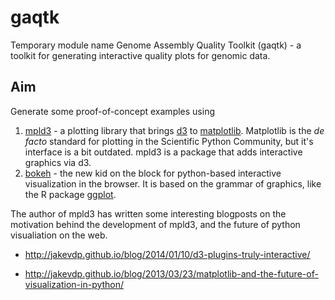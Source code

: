# gaqtk #

Temporary module name Genome Assembly Quality Toolkit (gaqtk) - a
toolkit for generating interactive quality plots for genomic data.

## Aim ##

Generate some proof-of-concept examples using

1. [mpld3](http://mpld3.github.io/index.html) - a plotting library
   that brings [d3](http://d3js.org/) to
   [matplotlib](http://matplotlib.org/). Matplotlib is the *de facto*
   standard for plotting in the Scientific Python Community, but it's
   interface is a bit outdated. mpld3 is a package that adds
   interactive graphics via d3.
2. [bokeh](http://bokeh.pydata.org/en/latest/index.html) - the new kid
   on the block for python-based interactive visualization in the
   browser. It is based on the grammar of graphics, like the R package
   [ggplot](http://ggplot2.org/).

The author of mpld3 has written some interesting blogposts on the
motivation behind the development of mpld3, and the future of python
visualiation on the web.

- http://jakevdp.github.io/blog/2014/01/10/d3-plugins-truly-interactive/

- http://jakevdp.github.io/blog/2013/03/23/matplotlib-and-the-future-of-visualization-in-python/

